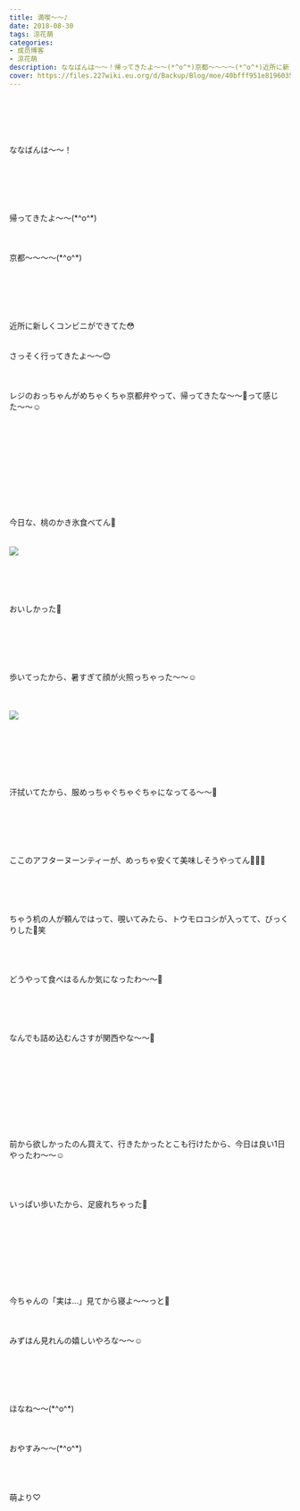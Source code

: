 ```yaml
---
title: 満喫〜〜♪
date: 2018-08-30
tags: 涼花萌
categories: 
- 成员博客
- 涼花萌
description: ななばんは〜〜！帰ってきたよ〜〜(*^o^*)京都〜〜〜〜(*^o^*)近所に新しくコンビニができてた😳さっそく行ってきたよ〜〜😊レジのおっちゃんがめ...
cover: https://files.227wiki.eu.org/d/Backup/Blog/moe/40bfff951e8196035284d1b705898.jpg 
---
```

<div class="blog_detail__main">
<br/>
<br/>
<br/>
<br/>
<br/>
ななばんは〜〜！<br/>
<br/>
<br/>
<br/>
<br/>
<br/>
<br/>
帰ってきたよ〜〜(*^o^*)<br/>
<br/>
<br/>
<br/>
京都〜〜〜〜(*^o^*)<br/>
<br/>
<br/>
<br/>
<br/>
<br/>
<br/>
近所に新しくコンビニができてた😳<br/>
<br/>
<br/>
さっそく行ってきたよ〜〜😊<br/>
<br/>
<br/>
<br/>
レジのおっちゃんがめちゃくちゃ京都弁やって、帰ってきたな〜〜💓って感じた〜〜☺️<br/>
<br/>
<br/>
<br/>
<br/>
<br/>
<br/>
<br/>
<br/>
<br/>
<br/>
<br/>
今日な、桃のかき氷食べてん🍑<br/>
<br/>
<br/>
<img src="https://files.227wiki.eu.org/d/Backup/Blog/moe/40bfff951e8196035284d1b705898.jpg"><br/>
<br/>
<br/>
<br/>
<br/>
<br/>
おいしかった💓<br/>
<br/>
<br/>
<br/>
<br/>
<br/>
<br/>
歩いてったから、暑すぎて顔が火照っちゃった〜〜☺️<br/>
<br/>
<br/>
<br/>
<img src="https://files.227wiki.eu.org/d/Backup/Blog/moe/40bfff951e8196035284d1b705898-01.jpg"><br/>
<br/>
<br/>
<br/>
<br/>
<br/>
<br/>
<br/>
汗拭いてたから、服めっちゃぐちゃぐちゃになってる〜〜🙈<br/>
<br/>
<br/>
<br/>
<br/>
<br/>
<br/>
ここのアフターヌーンティーが、めっちゃ安くて美味しそうやってん🍰💓💓<br/>
<br/>
<br/>
<br/>
<br/>
<br/>
ちゃう机の人が頼んではって、覗いてみたら、トウモロコシが入ってて、びっくりした🙈笑<br/>
<br/>
<br/>
<br/>
<br/>
どうやって食べはるんか気になったわ〜〜🌽<br/>
<br/>
<br/>
<br/>
<br/>
<br/>
なんでも詰め込むんさすが関西やな〜〜🌽<br/>
<br/>
<br/>
<br/>
<br/>
<br/>
<br/>
<br/>
<br/>
<br/>
<br/>
前から欲しかったのん買えて、行きたかったとこも行けたから、今日は良い1日やったわ〜〜☺️<br/>
<br/>
<br/>
<br/>
<br/>
いっぱい歩いたから、足疲れちゃった🍬<br/>
<br/>
<br/>
<br/>
<br/>
<br/>
<br/>
<br/>
<br/>
<br/>
今ちゃんの「実は…」見てから寝よ〜〜っと💓<br/>
<br/>
<br/>
<br/>
みずはん見れんの嬉しいやろな〜〜☺️<br/>
<br/>
<br/>
<br/>
<br/>
<br/>
<br/>
ほなね〜〜(*^o^*)<br/>
<br/>
<br/>
<br/>
おやすみ〜〜(*^o^*)<br/>
<br/>
<br/>
<br/>
<br/>
萌より♡
<!--twitter-->

<!--//twitter-->
</img></img></div>